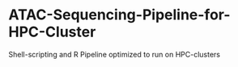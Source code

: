 # ATAC-Sequencing-Pipeline-for-HPC-Cluster
Shell-scripting and R Pipeline optimized to run on HPC-clusters 
